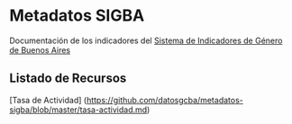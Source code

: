 # Metadatos SIGBA
Documentación de los indicadores del [Sistema de Indicadores de Género de Buenos Aires](https://www.estadisticaciudad.gob.ar/eyc/?page_id=74588)

## Listado de Recursos

[Tasa de Actividad] (https://github.com/datosgcba/metadatos-sigba/blob/master/tasa-actividad.md)

